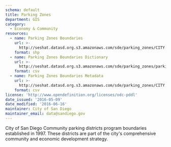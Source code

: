 ```yaml
---
schema: default
title: Parking Zones
department: GIS
category:
  - Economy & Community
resources:
  - name: Parking Zones Boundaries
    url: >-
      http://seshat.datasd.org.s3.amazonaws.com/sde/parking_zones/CITY.PARKING_datasd.zip
    format: shp
  - name: Parking Zones Boundaries Dictionary
    url: >-
      http://seshat.datasd.org.s3.amazonaws.com/sde/parking_zones/parking_zones_dictionary_datasd.csv
    format: csv
  - name: Parking Zones Boundaries Metadata
    url: >-
      http://seshat.datasd.org.s3.amazonaws.com/sde/parking_zones/CITY.PARKING_metadata_datasd.csv
    format: csv
license: 'http://www.opendefinition.org/licenses/odc-pddl'
date_issued: '2016-05-09'
date_modified: '2016-06-16'
maintainer: City of San Diego
maintainer_email: data@sandiego.gov
---
```

City of San Diego Community parking districts program boundaries established
in 1997. These districts are part of the city's comprehensive community and
economic development strategy.
